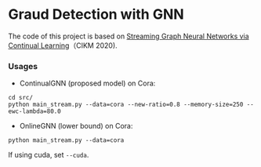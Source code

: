 # Graud Detection with GNN

The code of this project is based on [Streaming Graph Neural Networks via Continual Learning](https://dl.acm.org/doi/abs/10.1145/3340531.3411963)（CIKM 2020).

### Usages

* ContinualGNN (proposed model) on Cora:
```
cd src/
python main_stream.py --data=cora --new-ratio=0.8 --memory-size=250 --ewc-lambda=80.0 
```
* OnlineGNN (lower bound) on Cora:
```
python main_stream.py --data=cora
```

If using cuda, set `--cuda`.
